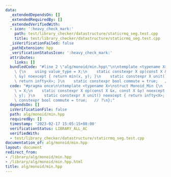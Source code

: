 ```yaml
---
data:
  _extendedDependsOn: []
  _extendedRequiredBy: []
  _extendedVerifiedWith:
  - icon: ':heavy_check_mark:'
    path: test/library_checker/datastructure/staticrmq_seg.test.cpp
    title: test/library_checker/datastructure/staticrmq_seg.test.cpp
  _isVerificationFailed: false
  _pathExtension: hpp
  _verificationStatusIcon: ':heavy_check_mark:'
  attributes:
    links: []
  bundledCode: "#line 2 \"alg/monoid/min.hpp\"\n\ntemplate <typename X>\nstruct Monoid_Min\
    \ {\n    using value_type = X;\n    static constexpr X op(const X &x, const X\
    \ &y) noexcept { return min(x, y); }\n    static constexpr X unit() noexcept {\
    \ return infty<X>; }\n    static constexpr bool commute = true;   // ?\n};\n"
  code: "#pragma once\n\ntemplate <typename X>\nstruct Monoid_Min {\n    using value_type\
    \ = X;\n    static constexpr X op(const X &x, const X &y) noexcept { return min(x,\
    \ y); }\n    static constexpr X unit() noexcept { return infty<X>; }\n    static\
    \ constexpr bool commute = true;   // ?\n};"
  dependsOn: []
  isVerificationFile: false
  path: alg/monoid/min.hpp
  requiredBy: []
  timestamp: '2023-02-17 15:05:15+08:00'
  verificationStatus: LIBRARY_ALL_AC
  verifiedWith:
  - test/library_checker/datastructure/staticrmq_seg.test.cpp
documentation_of: alg/monoid/min.hpp
layout: document
redirect_from:
- /library/alg/monoid/min.hpp
- /library/alg/monoid/min.hpp.html
title: alg/monoid/min.hpp
---
```

